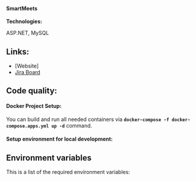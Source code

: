 #### SmartMeets

**Technologies:**

ASP.NET, MySQL

## Links:

- [Website]
- [Jira Board](https://smartmeets.atlassian.net/jira/software/projects/SMAR)

## Code quality:

#### Docker Project Setup:

You can build and run all needed containers via **`docker-compose -f docker-compose.apps.yml up -d`** command.

#### Setup environment for local development:

## Environment variables

This is a list of the required environment variables:
